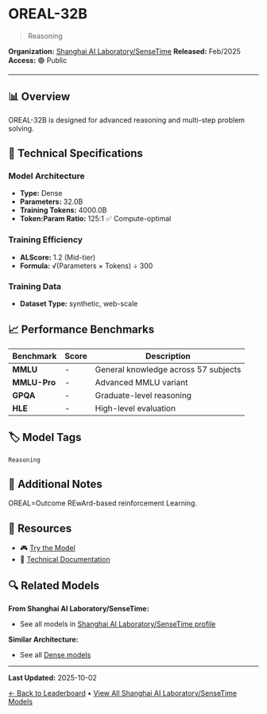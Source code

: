 # OREAL-32B

> Reasoning

**Organization:** [Shanghai AI Laboratory/SenseTime](../../labs/shanghai-ai-laboratorysensetime.md)
**Released:** Feb/2025
**Access:** 🟢 Public

---

## 📊 Overview

OREAL-32B is designed for advanced reasoning and multi-step problem solving.

## 🔧 Technical Specifications

### Model Architecture
- **Type:** Dense
- **Parameters:** 32.0B
- **Training Tokens:** 4000.0B
- **Token:Param Ratio:** 125:1 ✅ Compute-optimal

### Training Efficiency
- **ALScore:** 1.2 (Mid-tier)
- **Formula:** √(Parameters × Tokens) ÷ 300

### Training Data
- **Dataset Type:** synthetic, web-scale

## 📈 Performance Benchmarks

| Benchmark | Score | Description |
|-----------|-------|-------------|
| **MMLU** | - | General knowledge across 57 subjects |
| **MMLU-Pro** | - | Advanced MMLU variant |
| **GPQA** | - | Graduate-level reasoning |
| **HLE** | - | High-level evaluation |

## 🏷️ Model Tags

`Reasoning`

## 📝 Additional Notes

OREAL=Outcome REwArd-based reinforcement Learning.

## 🔗 Resources

- 🎮 [Try the Model](https://huggingface.co/internlm/OREAL-32B)
- 📄 [Technical Documentation](https://arxiv.org/abs/2502.06781)

## 🔍 Related Models

**From Shanghai AI Laboratory/SenseTime:**
- See all models in [Shanghai AI Laboratory/SenseTime profile](../../labs/shanghai-ai-laboratorysensetime.md)

**Similar Architecture:**
- See all [Dense models](../../architectures/dense.md)

---

**Last Updated:** 2025-10-02

[← Back to Leaderboard](../../README.md) • [View All Shanghai AI Laboratory/SenseTime Models](../../labs/shanghai-ai-laboratorysensetime.md)
